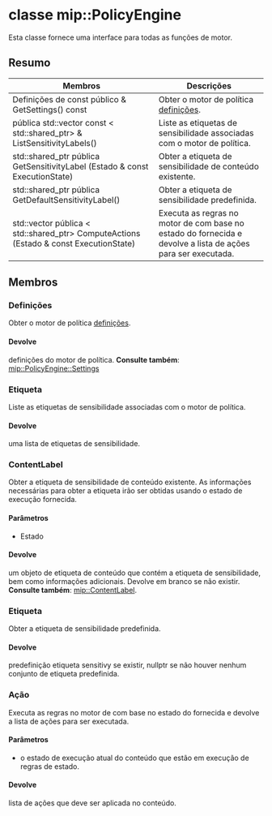 # <a name="class-mippolicyengine"></a>classe mip::PolicyEngine 
Esta classe fornece uma interface para todas as funções de motor.
  
## <a name="summary"></a>Resumo
 Membros                        | Descrições                                
--------------------------------|---------------------------------------------
Definições de const público & GetSettings() const  |  Obter o motor de política [definições](#classmip_1_1_policy_engine_1_1_settings).
pública std::vector const < std::shared_ptr<Label>> & ListSensitivityLabels()  |  Liste as etiquetas de sensibilidade associadas com o motor de política.
std::shared_ptr pública<ContentLabel> GetSensitivityLabel (Estado & const ExecutionState)  |  Obter a etiqueta de sensibilidade de conteúdo existente.
std::shared_ptr pública<Label> GetDefaultSensitivityLabel()  |  Obter a etiqueta de sensibilidade predefinida.
std::vector pública < std::shared_ptr<Action>> ComputeActions (Estado & const ExecutionState)  |  Executa as regras no motor de com base no estado do fornecida e devolve a lista de ações para ser executada.
  
## <a name="members"></a>Membros
  
### <a name="settings"></a>Definições
Obter o motor de política [definições](#classmip_1_1_policy_engine_1_1_settings).
  
#### <a name="returns"></a>Devolve
definições do motor de política. 
**Consulte também**: [mip::PolicyEngine::Settings](#classmip_1_1_policy_engine_1_1_settings)
  
### <a name="label"></a>Etiqueta
Liste as etiquetas de sensibilidade associadas com o motor de política.
  
#### <a name="returns"></a>Devolve
uma lista de etiquetas de sensibilidade.
  
### <a name="contentlabel"></a>ContentLabel
Obter a etiqueta de sensibilidade de conteúdo existente.
As informações necessárias para obter a etiqueta irão ser obtidas usando o estado de execução fornecida. 
  
#### <a name="parameters"></a>Parâmetros
* Estado 
  
#### <a name="returns"></a>Devolve
um objeto de etiqueta de conteúdo que contém a etiqueta de sensibilidade, bem como informações adicionais. Devolve em branco se não existir. 
**Consulte também**: [mip::ContentLabel](#classmip_1_1_content_label).
  
### <a name="label"></a>Etiqueta
Obter a etiqueta de sensibilidade predefinida.
  
#### <a name="returns"></a>Devolve
predefinição etiqueta sensitivy se existir, nullptr se não houver nenhum conjunto de etiqueta predefinida.
  
### <a name="action"></a>Ação
Executa as regras no motor de com base no estado do fornecida e devolve a lista de ações para ser executada.
  
#### <a name="parameters"></a>Parâmetros
* o estado de execução atual do conteúdo que estão em execução de regras de estado. 
  
#### <a name="returns"></a>Devolve
lista de ações que deve ser aplicada no conteúdo.
